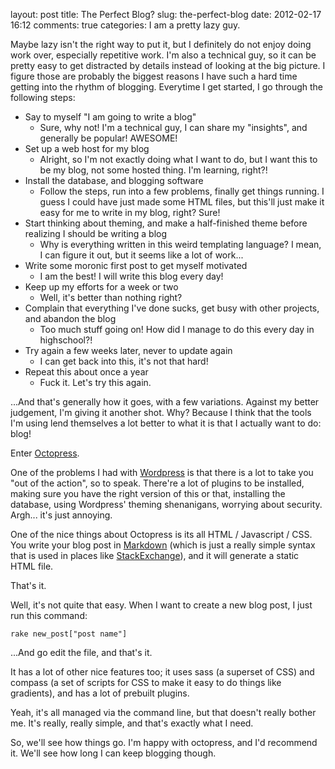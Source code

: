 layout: post
title: The Perfect Blog?
slug: the-perfect-blog
date: 2012-02-17 16:12
comments: true
categories: 
I am a pretty lazy guy.

Maybe lazy isn't the right way to put it, but I definitely do not enjoy doing work over, especially repetitive work. I'm also a technical guy, so it can be pretty easy to get distracted by details instead of looking at the big picture. I figure those are probably the biggest reasons I have such a hard time getting into the rhythm of blogging. Everytime I get started, I go through the following steps:

- Say to myself "I am going to write a blog"
    - Sure, why not! I'm a technical guy, I can share my "insights", and generally be popular! AWESOME!
- Set up a web host for my blog
    - Alright, so I'm not exactly doing what I want to do, but I want this to be my blog, not some hosted thing. I'm learning, right?!
- Install the database, and blogging software
    - Follow the steps, run into a few problems, finally get things running. I guess I could have just made some HTML files, but this'll just make it easy for me to write in my blog, right? Sure!
- Start thinking about theming, and make a half-finished theme before realizing I should be writing a blog
    - Why is everything written in this weird templating language? I mean, I can figure it out, but it seems like a lot of work...
- Write some moronic first post to get myself motivated
    - I am the best! I will write this blog every day!
- Keep up my efforts for a week or two
    - Well, it's better than nothing right?
- Complain that everything I've done sucks, get busy with other projects, and abandon the blog
    - Too much stuff going on! How did I manage to do this every day in highschool?!
- Try again a few weeks later, never to update again
    - I can get back into this, it's not that hard!
- Repeat this about once a year
    - Fuck it. Let's try this again.

...And that's generally how it goes, with a few variations. Against my better judgement, I'm giving it another shot. Why? Because I think that the tools I'm using lend themselves a lot better to what it is that I actually want to do: blog!

Enter [Octopress](http://octopress.org).

One of the problems I had with [Wordpress](http://wordpress.org) is that there is a lot to take you "out of the action", so to speak. There're a lot of plugins to be installed, making sure you have the right version of this or that, installing the database, using Wordpress' theming shenanigans, worrying about security. Argh... it's just annoying.

One of the nice things about Octopress is its all HTML / Javascript / CSS. You write your blog post in [Markdown](http://daringfireball.net/projects/markdown/syntax) (which is just a really simple syntax that is used in places like [StackExchange](http://stackexchange.com)), and it will generate a static HTML file.

That's it.

Well, it's not quite that easy. When I want to create a new blog post, I just run this command:

```
rake new_post["post name"]
```

...And go edit the file, and that's it.

It has a lot of other nice features too; it uses sass (a superset of CSS) and compass (a set of scripts for CSS to make it easy to do things like gradients), and has a lot of prebuilt plugins.

Yeah, it's all managed via the command line, but that doesn't really bother me. It's really, really simple, and that's exactly what I need.

So, we'll see how things go. I'm happy with octopress, and I'd recommend it. We'll see how long I can keep blogging though.
